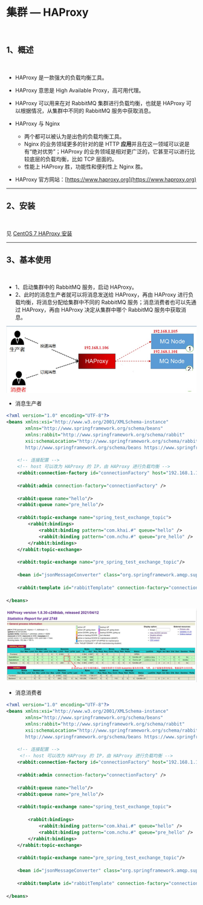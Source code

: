 # 集群 — HAProxy

<br/>

## 1、概述

<br/>

- HAProxy 是一款强大的负载均衡工具。
- HAProxy 意思是 High Available Proxy，高可用代理。
- HAProxy 可以用来在对 RabbitMQ 集群进行负载均衡，也就是 HAProxy 可以根据情况，从集群中不同的 RabbitMQ 服务中获取消息。



- HAProxy 与 Nginx
  - 两个都可以被认为是出色的负载均衡工具。
  - Nginx 的业务领域更多的针对的是 HTTP **应用**并且在这一领域可以说是有“绝对优势”；HAProxy 的业务领域是相对更广泛的，它甚至可以进行比较底层的负载均衡，比如 TCP 层面的。
  - 性能上 HAProxy 胜，功能性和便利性上 Nginx 胜。



- HAProxy 官方网站：[https://www.haproxy.org](https://www.haproxy.org)

---

## 2、安装

<br/>

见 [CentOS 7 HAProxy 安装](https://yyscyber.github.io/development-environment-and-tools/af3f318c-9088-4464-bff3-750b069d809d)

---

## 3、基本使用

<br/>

- 1、启动集群中的 RabbitMQ 服务，启动 HAProxy。
- 2、此时的消息生产者就可以将消息发送给 HAProxy，再由 HAProxy 进行负载均衡，将消息分配给集群中不同的 RabbitMQ 服务；消息消费者也可以先通过 HAProxy，再由 HAProxy 决定从集群中哪个 RabbitMQ 服务中获取消息。



![1](585e98d5-75b4-4933-8c28-5d3f075a7191/1.jpg)



- 消息生产者

```xml
<?xml version="1.0" encoding="UTF-8"?>
<beans xmlns:xsi="http://www.w3.org/2001/XMLSchema-instance"
       xmlns="http://www.springframework.org/schema/beans"
       xmlns:rabbit="http://www.springframework.org/schema/rabbit"
       xsi:schemaLocation="http://www.springframework.org/schema/rabbit https://www.springframework.org/schema/rabbit/spring-rabbit.xsd
       http://www.springframework.org/schema/beans https://www.springframework.org/schema/beans/spring-beans.xsd">

    <!-- 连接配置 -->
    <!-- host 可以改为 HAProxy 的 IP，由 HAProxy 进行负载均衡 -->
    <rabbit:connection-factory id="connectionFactory" host="192.168.1.106" port="5672" username="admincluster" password="yyss" virtual-host="/cluster-test" />
    
    <rabbit:admin connection-factory="connectionFactory" />

    <rabbit:queue name="hello"/>
    <rabbit:queue name="pre_hello"/>

    <rabbit:topic-exchange name="spring_test_exchange_topic">
        <rabbit:bindings>
            <rabbit:binding pattern="com.khai.#" queue="hello" />
            <rabbit:binding pattern="com.nchu.#" queue="pre_hello" />
        </rabbit:bindings>
    </rabbit:topic-exchange>

    <rabbit:topic-exchange name="pre_spring_test_exchange_topic"/>

    <bean id="jsonMessageConverter" class="org.springframework.amqp.support.converter.Jackson2JsonMessageConverter" />

    <rabbit:template id="rabbitTemplate" connection-factory="connectionFactory" exchange="spring_test_exchange_topic" message-converter="jsonMessageConverter" />

</beans>
```



![2](585e98d5-75b4-4933-8c28-5d3f075a7191/2.jpg)



- 消息消费者



```xml
<?xml version="1.0" encoding="UTF-8"?>
<beans xmlns:xsi="http://www.w3.org/2001/XMLSchema-instance"
       xmlns="http://www.springframework.org/schema/beans"
       xmlns:rabbit="http://www.springframework.org/schema/rabbit"
       xsi:schemaLocation="http://www.springframework.org/schema/rabbit https://www.springframework.org/schema/rabbit/spring-rabbit.xsd
       http://www.springframework.org/schema/beans https://www.springframework.org/schema/beans/spring-beans.xsd">

    <!-- 连接配置 -->
     <!-- host 可以改为 HAProxy 的 IP，由 HAProxy 进行负载均衡 -->
    <rabbit:connection-factory id="connectionFactory" host="192.168.1.106" port="5672" username="admincluster" password="yyss" virtual-host="/cluster-test" />
    
    <rabbit:admin connection-factory="connectionFactory" />

    <rabbit:queue name="hello"/>
    <rabbit:queue name="pre_hello"/>

    <rabbit:topic-exchange name="spring_test_exchange_topic">
       
        <rabbit:bindings>
            <rabbit:binding pattern="com.khai.#" queue="hello" />
            <rabbit:binding pattern="com.nchu.#" queue="pre_hello" />
        </rabbit:bindings>
    </rabbit:topic-exchange>

    <rabbit:topic-exchange name="pre_spring_test_exchange_topic"/>

    <bean id="jsonMessageConverter" class="org.springframework.amqp.support.converter.Jackson2JsonMessageConverter" />

    <rabbit:template id="rabbitTemplate" connection-factory="connectionFactory" exchange="spring_test_exchange_topic" message-converter="jsonMessageConverter" />

</beans>
```